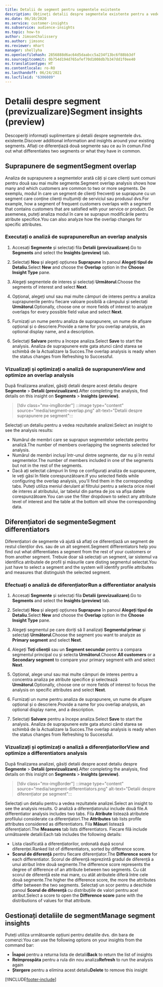 ```yaml
---
title: Detalii de segment pentru segmentele existente
description: Obțineți detalii despre segmentele existente pentru a vedea diferențele și punctele comune.
ms.date: 06/10/2020
ms.service: customer-insights
ms.subservice: audience-insights
ms.topic: how-to
author: JimsonChalissery
ms.author: jimsonc
ms.reviewer: mhart
manager: shellyha
ms.openlocfilehash: 2856888d6ac64d5daabcc5a234f13bc6f88bb3df
ms.sourcegitcommit: 0b754d194d765afef70d1008db7b347dd1f0ee40
ms.translationtype: HT
ms.contentlocale: ro-RO
ms.lasthandoff: 06/24/2021
ms.locfileid: "6306089"
---
```

# <a name="segment-insights-preview"></a><span data-ttu-id="b44ce-103">Detalii despre segment (previzualizare)</span><span class="sxs-lookup"><span data-stu-id="b44ce-103">Segment insights (preview)</span></span>

<span data-ttu-id="b44ce-104">Descoperiți informații suplimentare și detalii despre segmentele dvs. existente.</span><span class="sxs-lookup"><span data-stu-id="b44ce-104">Discover additional information and insights around your existing segments.</span></span> <span data-ttu-id="b44ce-105">Aflați ce diferențiază două segmente sau ce au în comun.</span><span class="sxs-lookup"><span data-stu-id="b44ce-105">Find out what differentiates two segments or what they have in common.</span></span>

## <a name="segment-overlap"></a><span data-ttu-id="b44ce-106">Suprapunere de segment</span><span class="sxs-lookup"><span data-stu-id="b44ce-106">Segment overlap</span></span>

<span data-ttu-id="b44ce-107">Analiza de suprapunere a segmentelor arată câți și care clienți sunt comuni pentru două sau mai multe segmente.</span><span class="sxs-lookup"><span data-stu-id="b44ce-107">Segment overlap analysis shows how many and which customers are common to two or more segments.</span></span> <span data-ttu-id="b44ce-108">De exemplu, modul în care un segment de clienți frecvenți se suprapune cu un segment care conține clienți mulțumiți de serviciul sau produsul dvs.</span><span class="sxs-lookup"><span data-stu-id="b44ce-108">For example, how a segment of frequent customers overlaps with a segment that contains customers that are satisfied with your service or product.</span></span>
<span data-ttu-id="b44ce-109">De asemenea, puteți analiza modul în care se suprapun modificările pentru atribute specifice.</span><span class="sxs-lookup"><span data-stu-id="b44ce-109">You can also analyze how the overlap changes for specific attributes.</span></span>

### <a name="run-an-overlap-analysis"></a><span data-ttu-id="b44ce-110">Executați o analiză de suprapunere</span><span class="sxs-lookup"><span data-stu-id="b44ce-110">Run an overlap analysis</span></span>

1. <span data-ttu-id="b44ce-111">Accesați **Segmente** și selectați fila **Detalii (previzualizare)**.</span><span class="sxs-lookup"><span data-stu-id="b44ce-111">Go to **Segments** and select the **Insights (preview)** tab.</span></span>

1. <span data-ttu-id="b44ce-112">Selectați **Nou** și alegeți opțiunea **Suprapune** în panoul **Alegeți tipul de Detaliu**.</span><span class="sxs-lookup"><span data-stu-id="b44ce-112">Select **New** and choose the **Overlap** option in the **Choose Insight Type** pane.</span></span>

1. <span data-ttu-id="b44ce-113">Alegeți segmentele de interes și selectați **Următorul**.</span><span class="sxs-lookup"><span data-stu-id="b44ce-113">Choose the segments of interest and select **Next**.</span></span>

1. <span data-ttu-id="b44ce-114">Opțional, alegeți unul sau mai multe câmpuri de interes pentru a analiza suprapunerile pentru fiecare valoare posibilă a câmpului și selectați **Următorul**.</span><span class="sxs-lookup"><span data-stu-id="b44ce-114">Optionally, choose one or more fields of interest to analyze overlaps for every possible field value and select **Next**.</span></span>

1. <span data-ttu-id="b44ce-115">Furnizați un nume pentru analiza de suprapunere, un nume de afișare opțional și o descriere.</span><span class="sxs-lookup"><span data-stu-id="b44ce-115">Provide a name for you overlap analysis, an optional display name, and a description.</span></span>

1. <span data-ttu-id="b44ce-116">Selectați **Salvare** pentru a începe analiza.</span><span class="sxs-lookup"><span data-stu-id="b44ce-116">Select **Save** to start the analysis.</span></span> <span data-ttu-id="b44ce-117">Analiza de suprapunere este gata atunci când starea se schimbă de la Actualizare la Succes.</span><span class="sxs-lookup"><span data-stu-id="b44ce-117">The overlap analysis is ready when the status changes from Refreshing to Successful.</span></span>

### <a name="view-and-optimize-an-overlap-analysis"></a><span data-ttu-id="b44ce-118">Vizualizați și optimizați o analiză de suprapunere</span><span class="sxs-lookup"><span data-stu-id="b44ce-118">View and optimize an overlap analysis</span></span>

<span data-ttu-id="b44ce-119">După finalizarea analizei, găsiți detalii despre acest detaliu despre **Segmente** > **Detalii (previzualizare)**.</span><span class="sxs-lookup"><span data-stu-id="b44ce-119">After completing the analysis, find details on this insight on **Segments** > **Insights (preview)**.</span></span>

> [!div class="mx-imgBorder"]
> :::image type="content" source="media/segment-overlap.png" alt-text="Detalii despre suprapunere pe segment":::

<span data-ttu-id="b44ce-121">Selectați un detaliu pentru a vedea rezultatele analizei:</span><span class="sxs-lookup"><span data-stu-id="b44ce-121">Select an insight to see the analysis results:</span></span>

- <span data-ttu-id="b44ce-122">Numărul de membri care se suprapun segmentelor selectate pentru analiză.</span><span class="sxs-lookup"><span data-stu-id="b44ce-122">The number of members overlapping the segments selected for analysis.</span></span>
- <span data-ttu-id="b44ce-123">Numărul de membri incluși într-unul dintre segmente, dar nu și în restul segmentelor.</span><span class="sxs-lookup"><span data-stu-id="b44ce-123">The number of members included in one of the segments but not in the rest of the segments.</span></span>
- <span data-ttu-id="b44ce-124">Dacă ați selectat câmpuri în timp ce configurați analiza de suprapunere, le veți găsi în filele corespunzătoare.</span><span class="sxs-lookup"><span data-stu-id="b44ce-124">If you selected fields while configuring the overlap analysis, you'll find them in the corresponding tabs.</span></span> <span data-ttu-id="b44ce-125">Puteți utiliza meniul derulant al filtrului pentru a selecta orice nivel de interes al atributului, iar tabelul din partea de jos va afișa datele corespunzătoare.</span><span class="sxs-lookup"><span data-stu-id="b44ce-125">You can use the filter dropdown to select any attribute level of interest and the table at the bottom will show the corresponding data.</span></span>

## <a name="segment-differentiators"></a><span data-ttu-id="b44ce-126">Diferențiatori de segmente</span><span class="sxs-lookup"><span data-stu-id="b44ce-126">Segment differentiators</span></span>

<span data-ttu-id="b44ce-127">Diferențiatori de segmente vă ajută să aflați ce diferențiază un segment de restul clienților dvs. sau de un alt segment.</span><span class="sxs-lookup"><span data-stu-id="b44ce-127">Segment differentiators help you find out what differentiates a segment from the rest of your customers or from another segment.</span></span> <span data-ttu-id="b44ce-128">Trebuie doar să selectați un segment, iar sistemul va identifica atributele de profil și măsurile care disting segmentul selectat.</span><span class="sxs-lookup"><span data-stu-id="b44ce-128">You just have to select a segment and the system will identify profile attributes and measures that distinguish the selected segment.</span></span>

### <a name="run-a-differentiator-analysis"></a><span data-ttu-id="b44ce-129">Efectuați o analiză de diferențiator</span><span class="sxs-lookup"><span data-stu-id="b44ce-129">Run a differentiator analysis</span></span>

1. <span data-ttu-id="b44ce-130">Accesați **Segmente** și selectați fila **Detalii (previzualizare)**.</span><span class="sxs-lookup"><span data-stu-id="b44ce-130">Go to **Segments** and select the **Insights (preview)** tab.</span></span>

1. <span data-ttu-id="b44ce-131">Selectați **Nou** și alegeți opțiunea **Suprapune** în panoul **Alegeți tipul de Detaliu**.</span><span class="sxs-lookup"><span data-stu-id="b44ce-131">Select **New** and choose the **Overlap** option in the **Choose Insight Type** pane.</span></span>

1. <span data-ttu-id="b44ce-132">Alegeți segmentul pe care doriți să îl analizați **Segmentul primar** și selectați **Următorul**.</span><span class="sxs-lookup"><span data-stu-id="b44ce-132">Choose the segment you want to analyze as **Primary segment** and select **Next**.</span></span>

1. <span data-ttu-id="b44ce-133">Alegeți **Toți clienții** sau un **Segment secundar** pentru a compara segmentul principal cu și selecta **Următorul**.</span><span class="sxs-lookup"><span data-stu-id="b44ce-133">Choose **All customers** or a **Secondary segment** to compare your primary segment with and select **Next**.</span></span>

1. <span data-ttu-id="b44ce-134">Opțional, alege unul sau mai multe câmpuri de interes pentru a concentra analiza pe atribute specifice și selectează **Următorul**.</span><span class="sxs-lookup"><span data-stu-id="b44ce-134">Optionally, choose one or more fields of interest to focus the analysis on specific attributes and select **Next**.</span></span>

1. <span data-ttu-id="b44ce-135">Furnizați un nume pentru analiza de suprapunere, un nume de afișare opțional și o descriere.</span><span class="sxs-lookup"><span data-stu-id="b44ce-135">Provide a name for you overlap analysis, an optional display name, and a description.</span></span>

1. <span data-ttu-id="b44ce-136">Selectați **Salvare** pentru a începe analiza.</span><span class="sxs-lookup"><span data-stu-id="b44ce-136">Select **Save** to start the analysis.</span></span> <span data-ttu-id="b44ce-137">Analiza de suprapunere este gata atunci când starea se schimbă de la Actualizare la Succes.</span><span class="sxs-lookup"><span data-stu-id="b44ce-137">The overlap analysis is ready when the status changes from Refreshing to Successful.</span></span>

### <a name="view-and-optimize-a-differentiators-analysis"></a><span data-ttu-id="b44ce-138">Vizualizați și optimizați o analiză a diferențiatorilor</span><span class="sxs-lookup"><span data-stu-id="b44ce-138">View and optimize a differentiators analysis</span></span>

<span data-ttu-id="b44ce-139">După finalizarea analizei, găsiți detalii despre acest detaliu despre **Segmente** > **Detalii (previzualizare)**.</span><span class="sxs-lookup"><span data-stu-id="b44ce-139">After completing the analysis, find details on this insight on **Segments** > **Insights (preview)**.</span></span>

> [!div class="mx-imgBorder"]
> :::image type="content" source="media/segment-differentiators.png" alt-text="Detalii despre diferențiator pe segment":::

<span data-ttu-id="b44ce-141">Selectați un detaliu pentru a vedea rezultatele analizei.</span><span class="sxs-lookup"><span data-stu-id="b44ce-141">Select an insight to see the analysis results.</span></span> <span data-ttu-id="b44ce-142">O analiză a diferențiatorului include două file.</span><span class="sxs-lookup"><span data-stu-id="b44ce-142">A differentiator analysis includes two tabs.</span></span> <span data-ttu-id="b44ce-143">Fila **Atribute** listează atributele profilului considerate ca diferențiatori.</span><span class="sxs-lookup"><span data-stu-id="b44ce-143">The **Attributes** tab lists profile attributes considered as differentiators.</span></span> <span data-ttu-id="b44ce-144">Fila **Măsuri** listează diferențiatori.</span><span class="sxs-lookup"><span data-stu-id="b44ce-144">The **Measures** tab lists differentiators.</span></span> <span data-ttu-id="b44ce-145">Fiecare filă include următoarele detalii:</span><span class="sxs-lookup"><span data-stu-id="b44ce-145">Each tab includes the following details:</span></span>

- <span data-ttu-id="b44ce-146">Lista clasificată a diferențiatorilor, ordonată după scorul diferenței.</span><span class="sxs-lookup"><span data-stu-id="b44ce-146">Ranked list of differentiators, sorted by difference score.</span></span>
- <span data-ttu-id="b44ce-147">**Scorul de diferență** pentru fiecare diferențiator.</span><span class="sxs-lookup"><span data-stu-id="b44ce-147">The **Difference score** for each differentiator.</span></span> <span data-ttu-id="b44ce-148">Scorul de diferență reprezintă gradul de diferență a unui atribut între două segmente.</span><span class="sxs-lookup"><span data-stu-id="b44ce-148">The difference score represents the degree of difference of an attribute between two segments.</span></span> <span data-ttu-id="b44ce-149">Cu cât scorul de diferență este mai mare, cu atât atributele diferă între cele două segmente.</span><span class="sxs-lookup"><span data-stu-id="b44ce-149">The higher the difference score, the more the attributes differ between the two segments.</span></span> <span data-ttu-id="b44ce-150">Selectați un scor pentru a deschide panoul **Scorul de diferență** cu distribuțiile de valori pentru acel atribut.</span><span class="sxs-lookup"><span data-stu-id="b44ce-150">Select a score to open the **Difference score** pane with the distributions of values for that attribute.</span></span>

## <a name="manage-segment-insights"></a><span data-ttu-id="b44ce-151">Gestionați detaliile de segment</span><span class="sxs-lookup"><span data-stu-id="b44ce-151">Manage segment insights</span></span>

<span data-ttu-id="b44ce-152">Puteți utiliza următoarele opțiuni pentru detaliile dvs. din bara de comenzi:</span><span class="sxs-lookup"><span data-stu-id="b44ce-152">You can use the following options on your insights from the command bar:</span></span>

- <span data-ttu-id="b44ce-153">**Înapoi** pentru a returna lista de detalii</span><span class="sxs-lookup"><span data-stu-id="b44ce-153">**Back** to return the list of insights</span></span>
- <span data-ttu-id="b44ce-154">**Reîmprospăta** pentru a rula din nou analiza</span><span class="sxs-lookup"><span data-stu-id="b44ce-154">**Refresh** to run the analysis again</span></span>
- <span data-ttu-id="b44ce-155">**Ștergere** pentru a elimina acest detaliu</span><span class="sxs-lookup"><span data-stu-id="b44ce-155">**Delete** to remove this insight</span></span>


[!INCLUDE[footer-include](../includes/footer-banner.md)]